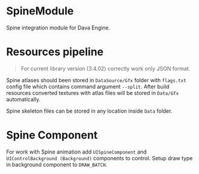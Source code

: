 # SpineModule

Spine integration module for Dava Engine.

# Resources pipeline

> For current library version (3.4.02) correctly work only JSON format.

Spine atlases should been stored in `DataSource/Gfx` folder with `flags.txt`
config file which contains command argument `--split`. After build resources
converted textures with atlas files will be stored in `Data/Gfx` automatically.

Spine skeleton files can be stored in any location inside `Data` folder.

# Spine Component

For work with Spine animation add `UISpineComponent` and `UIControlBackground
(Background)` components to control. Setup draw type in background component to
`DRAW_BATCH`.